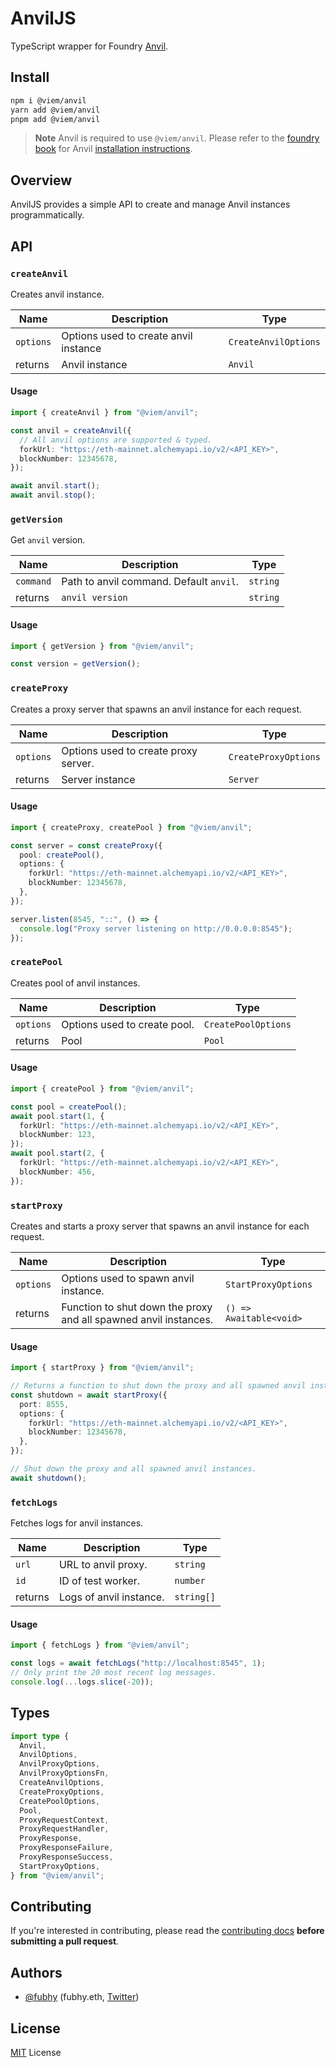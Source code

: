 # AnvilJS

TypeScript wrapper for Foundry [Anvil](https://github.com/foundry-rs/foundry/tree/master/anvil).

## Install

```bash
npm i @viem/anvil
yarn add @viem/anvil
pnpm add @viem/anvil
```

> **Note**
> Anvil is required to use `@viem/anvil`. Please refer to the [foundry book](https://book.getfoundry.sh) for Anvil [installation instructions](https://book.getfoundry.sh/getting-started/installation).

## Overview

AnvilJS provides a simple API to create and manage Anvil instances programmatically.

## API

### `createAnvil`

Creates anvil instance.

| Name         | Description                             | Type                   |
| ------------ | --------------------------------------- | ---------------------- |
| `options`    | Options used to create anvil instance   | `CreateAnvilOptions`   |
| returns      | Anvil instance                          | `Anvil`                |

#### Usage

```ts
import { createAnvil } from "@viem/anvil";

const anvil = createAnvil({
  // All anvil options are supported & typed.
  forkUrl: "https://eth-mainnet.alchemyapi.io/v2/<API_KEY>",
  blockNumber: 12345678,
});

await anvil.start();
await anvil.stop();
```

### `getVersion`

Get `anvil` version.

| Name         | Description                             | Type       |
| ------------ | --------------------------------------- | ---------- |
| `command`    | Path to anvil command. Default `anvil`. | `string`   |
| returns      | `anvil version`                         | `string`   |

#### Usage

```ts
import { getVersion } from "@viem/anvil";

const version = getVersion();
```

### `createProxy`

Creates a proxy server that spawns an anvil instance for each request.

| Name      | Description                            | Type                 |
| --------- | -------------------------------------- | -------------------- |
| `options` | Options used to create proxy server.   | `CreateProxyOptions` |
| returns   | Server instance                        | `Server`             |

#### Usage

```ts
import { createProxy, createPool } from "@viem/anvil";

const server = const createProxy({
  pool: createPool(),
  options: {
    forkUrl: "https://eth-mainnet.alchemyapi.io/v2/<API_KEY>",
    blockNumber: 12345678,
  },
});

server.listen(8545, "::", () => {
  console.log("Proxy server listening on http://0.0.0.0:8545");
});
```

### `createPool`

Creates pool of anvil instances.

| Name      | Description                       | Type                 |
| --------- | --------------------------------- | -------------------- |
| `options` | Options used to create pool.      | `CreatePoolOptions`  |
| returns   | Pool                              | `Pool`               |

#### Usage

```ts
import { createPool } from "@viem/anvil";

const pool = createPool();
await pool.start(1, {
  forkUrl: "https://eth-mainnet.alchemyapi.io/v2/<API_KEY>",
  blockNumber: 123,
});
await pool.start(2, {
  forkUrl: "https://eth-mainnet.alchemyapi.io/v2/<API_KEY>",
  blockNumber: 456,
});
```

### `startProxy`

Creates and starts a proxy server that spawns an anvil instance for each request.

| Name      | Description                                                      | Type                      |
| --------- | ---------------------------------------------------------------- | ------------------------- |
| `options` | Options used to spawn anvil instance.                            | `StartProxyOptions`       |
| returns   | Function to shut down the proxy and all spawned anvil instances. | `() => Awaitable<void>`   |

#### Usage

```ts
import { startProxy } from "@viem/anvil";

// Returns a function to shut down the proxy and all spawned anvil instances.
const shutdown = await startProxy({
  port: 8555,
  options: {
    forkUrl: "https://eth-mainnet.alchemyapi.io/v2/<API_KEY>",
    blockNumber: 12345678,
  },
});

// Shut down the proxy and all spawned anvil instances.
await shutdown();
```

### `fetchLogs`

Fetches logs for anvil instances.

| Name     | Description             | Type                |
| -------- | ----------------------- | ------------------- |
| `url`    | URL to anvil proxy.     | `string`            |
| `id`     | ID of test worker.      | `number`            |
| returns  | Logs of anvil instance. | `string[]`          |

#### Usage

```ts
import { fetchLogs } from "@viem/anvil";

const logs = await fetchLogs("http://localhost:8545", 1);
// Only print the 20 most recent log messages.
console.log(...logs.slice(-20));
```

## Types

```ts
import type {
  Anvil,
  AnvilOptions,
  AnvilProxyOptions,
  AnvilProxyOptionsFn,
  CreateAnvilOptions,
  CreateProxyOptions,
  CreatePoolOptions,
  Pool,
  ProxyRequestContext,
  ProxyRequestHandler,
  ProxyResponse,
  ProxyResponseFailure,
  ProxyResponseSuccess,
  StartProxyOptions,
} from "@viem/anvil";
```

## Contributing

If you're interested in contributing, please read the [contributing docs](/.github/CONTRIBUTING.md) **before submitting a pull request**.

## Authors

- [@fubhy](https://github.com/fubhy) (fubhy.eth, [Twitter](https://twitter.com/thefubhy))

## License

[MIT](/LICENSE) License
